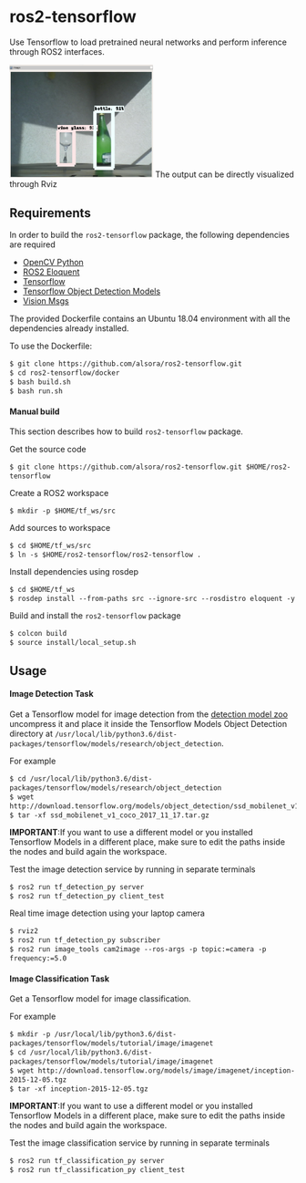 # ros2-tensorflow

Use Tensorflow to load pretrained neural networks and perform inference through ROS2 interfaces.

<img src="/data/detection.png" alt="Rviz2 detection output" width="50%" height="50%"/>
The output can be directly visualized through Rviz

## Requirements

In order to build the `ros2-tensorflow` package, the following dependencies are required

 - [OpenCV Python](https://pypi.org/project/opencv-python/)
 - [ROS2 Eloquent](https://index.ros.org/doc/ros2/Installation/)
 - [Tensorflow](https://www.tensorflow.org/install/)
 - [Tensorflow Object Detection Models](https://github.com/tensorflow/models/blob/master/research/object_detection/g3doc/installation.md)
 - [Vision Msgs](https://github.com/Kukanani/vision_msgs)

The provided Dockerfile contains an Ubuntu 18.04 environment with all the dependencies already installed.

To use the Dockerfile:

    $ git clone https://github.com/alsora/ros2-tensorflow.git
    $ cd ros2-tensorflow/docker
    $ bash build.sh
    $ bash run.sh

#### Manual build

This section describes how to build `ros2-tensorflow` package.

Get the source code

    $ git clone https://github.com/alsora/ros2-tensorflow.git $HOME/ros2-tensorflow

Create a ROS2 workspace

    $ mkdir -p $HOME/tf_ws/src

Add sources to workspace

    $ cd $HOME/tf_ws/src
    $ ln -s $HOME/ros2-tensorflow/ros2-tensorflow .

Install dependencies using rosdep

    $ cd $HOME/tf_ws
    $ rosdep install --from-paths src --ignore-src --rosdistro eloquent -y

Build and install the `ros2-tensorflow` package

    $ colcon build
    $ source install/local_setup.sh

## Usage

#### Image Detection Task

Get a Tensorflow model for image detection from the [detection model zoo](https://github.com/tensorflow/models/blob/master/research/object_detection/g3doc/detection_model_zoo.md#coco-trained-models) uncompress it and place it inside the Tensorflow Models Object Detection directory at `/usr/local/lib/python3.6/dist-packages/tensorflow/models/research/object_detection`.

For example

    $ cd /usr/local/lib/python3.6/dist-packages/tensorflow/models/research/object_detection
    $ wget http://download.tensorflow.org/models/object_detection/ssd_mobilenet_v1_coco_2017_11_17.tar.gz
    $ tar -xf ssd_mobilenet_v1_coco_2017_11_17.tar.gz

**IMPORTANT**:If you want to use a different model or you installed Tensorflow Models in a different place, make sure to edit the paths inside the nodes and build again the workspace.

Test the image detection service by running in separate terminals

    $ ros2 run tf_detection_py server
    $ ros2 run tf_detection_py client_test

Real time image detection using your laptop camera

    $ rviz2
    $ ros2 run tf_detection_py subscriber
    $ ros2 run image_tools cam2image --ros-args -p topic:=camera -p frequency:=5.0


#### Image Classification Task

Get a Tensorflow model for image classification.

For example

    $ mkdir -p /usr/local/lib/python3.6/dist-packages/tensorflow/models/tutorial/image/imagenet
    $ cd /usr/local/lib/python3.6/dist-packages/tensorflow/models/tutorial/image/imagenet
    $ wget http://download.tensorflow.org/models/image/imagenet/inception-2015-12-05.tgz
    $ tar -xf inception-2015-12-05.tgz

**IMPORTANT**:If you want to use a different model or you installed Tensorflow Models in a different place, make sure to edit the paths inside the nodes and build again the workspace.

Test the image classification service by running in separate terminals

    $ ros2 run tf_classification_py server
    $ ros2 run tf_classification_py client_test
